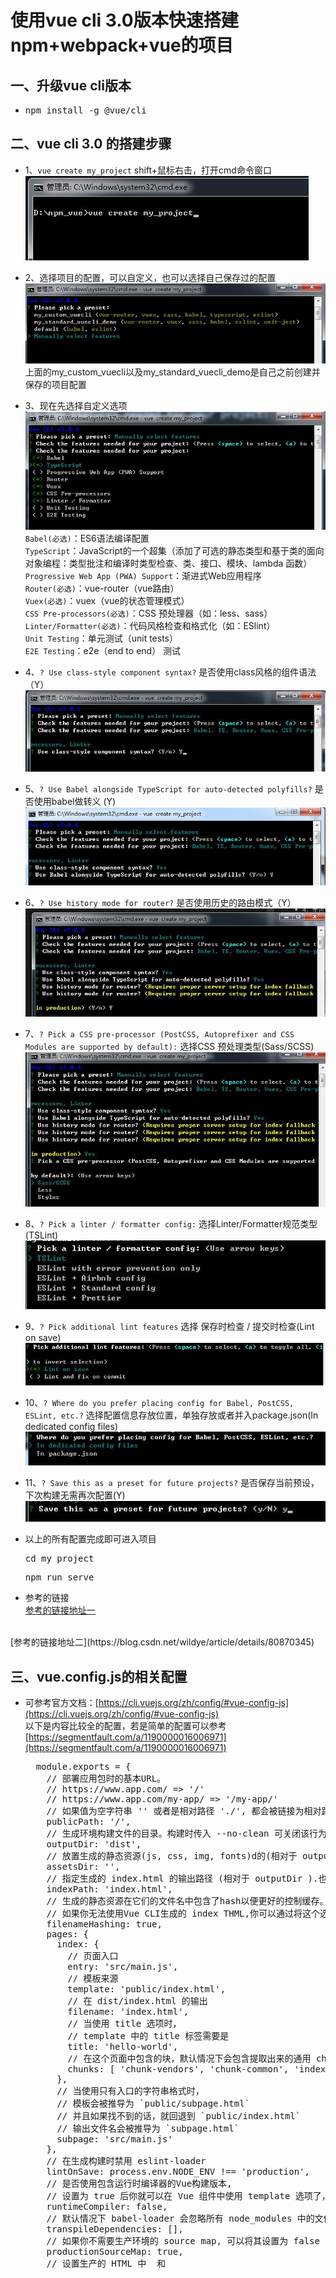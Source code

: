 # 使用vue cli 3.0版本快速搭建npm+webpack+vue的项目

## 一、升级vue cli版本
* <pre>npm install -g @vue/cli</pre>
## 二、vue cli 3.0 的搭建步骤
* 1、`vue create my_project`
  shift+鼠标右击，打开cmd命令窗口
  <br>
  ![](1.jpg "1.jpg")

* 2、选择项目的配置，可以自定义，也可以选择自己保存过的配置
  ![](2.jpg "2.jpg")
  <br>
  上面的my_custom_vuecli以及my_standard_vuecli_demo是自己之前创建并保存的项目配置

* 3、现在先选择自定义选项
  ![](3.jpg "3.jpg")
  <br>
  `Babel(必选)`：ES6语法编译配置
  <br>
  `TypeScript`：JavaScript的一个超集（添加了可选的静态类型和基于类的面向对象编程：类型批注和编译时类型检查、类、接口、模块、lambda 函数）
  <br>
  `Progressive Web App (PWA) Support`：渐进式Web应用程序
  <br>
  `Router(必选)`：vue-router（vue路由）
  <br>
  `Vuex(必选)`：vuex（vue的状态管理模式）
  <br>
  `CSS Pre-processors(必选)`：CSS 预处理器（如：less、sass）
  <br>
  `Linter/Formatter(必选)`：代码风格检查和格式化（如：ESlint）
  <br>
  `Unit Testing`：单元测试（unit tests）
  <br>
  `E2E Testing`：e2e（end to end） 测试

* 4、`? Use class-style component syntax?` 是否使用class风格的组件语法（Y）
  ![](5.jpg "5.jpg")

* 5、`? Use Babel alongside TypeScript for auto-detected polyfills?` 是否使用babel做转义 (Y)
  ![](6.jpg "6.jpg")

* 6、`? Use history mode for router?` 是否使用历史的路由模式（Y）
  ![](7.jpg "7.jpg")

* 7、`? Pick a CSS pre-processor (PostCSS, Autoprefixer and CSS Modules are supported by default):` 选择CSS 预处理类型(Sass/SCSS)<br>
  ![](8.jpg "8.jpg")

* 8、`? Pick a linter / formatter config:` 选择Linter/Formatter规范类型(TSLint)
  ![](9.jpg "9.jpg")

* 9、`? Pick additional lint features` 选择 保存时检查 / 提交时检查(Lint on save) 
  ![](10.jpg "10.jpg")

* 10、`? Where do you prefer placing config for Babel, PostCSS, ESLint, etc.?` 选择配置信息存放位置，单独存放或者并入package.json(In dedicated config files)
  ![](11.jpg "11.jpg")

* 11、`? Save this as a preset for future projects?` 是否保存当前预设，下次构建无需再次配置(Y)
  ![](12.jpg "12.jpg")

* 以上的所有配置完成即可进入项目
  <br>
  <pre>cd my_project</pre>
  <pre>npm run serve</pre>

* 参考的链接
  <br>
 [参考的链接地址一](https://www.jb51.net/article/138703.htm)
 <br>
 [参考的链接地址二](https://blog.csdn.net/wildye/article/details/80870345)

## 三、vue.config.js的相关配置
* 可参考官方文档：[https://cli.vuejs.org/zh/config/#vue-config-js](https://cli.vuejs.org/zh/config/#vue-config-js)
  <br>
  以下是内容比较全的配置，若是简单的配置可以参考 [https://segmentfault.com/a/1190000016006971](https://segmentfault.com/a/1190000016006971)
  <pre>
    module.exports = {
      // 部署应用包时的基本URL。 
      // https://www.app.com/ => '/'
      // https://www.app.com/my-app/ => '/my-app/'
      // 如果值为空字符串 '' 或者是相对路径 './', 都会被链接为相对路径
      publicPath: '/',
      // 生成环境构建文件的目录。构建时传入 --no-clean 可关闭该行为 
      outputDir: 'dist',
      // 放置生成的静态资源(js, css, img, fonts)d的(相对于 outputDir 的)目录
      assetsDir: '',
      // 指定生成的 index.html 的输出路径 (相对于 outputDir ).也可以是一个绝对路径
      indexPath: 'index.html',
      // 生成的静态资源在它们的文件名中包含了hash以便更好的控制缓存。
      // 如果你无法使用Vue CLI生成的 index THML,你可以通过将这个选项设为 false 来关闭文件名哈希
      filenameHashing: true,
      pages: {
        index: {
          // 页面入口
          entry: 'src/main.js',
          // 模板来源
          template: 'public/index.html',
          // 在 dist/index.html 的输出
          filename: 'index.html',
          // 当使用 title 选项时，
          // template 中的 title 标签需要是 <title><%= htmlWebpackPlugin.options.title %></title>
          title: 'hello-world',
          // 在这个页面中包含的块，默认情况下会包含提取出来的通用 chunk 和 vendor chunk
          chunks: [ 'chunk-vendors', 'chunk-common', 'index']
        },
        // 当使用只有入口的字符串格式时，
        // 模板会被推导为 `public/subpage.html`
        // 并且如果找不到的话，就回退到 `public/index.html`
        // 输出文件名会被推导为 `subpage.html`
        subpage: 'src/main.js'
      },
      // 在生成构建时禁用 eslint-loader
      lintOnSave: process.env.NODE_ENV !== 'production',
      // 是否使用包含运行时编译器的Vue构建版本, 
      // 设置为 true 后你就可以在 Vue 组件中使用 template 选项了，但是这会让你的应用额外增加 10kb 左右
      runtimeCompiler: false,
      // 默认情况下 babel-loader 会忽略所有 node_modules 中的文件。如果你想要通过 Babel 显式转译一个依赖，可以在这个选项中列出来
      transpileDependencies: [],
      // 如果你不需要生产环境的 source map, 可以将其设置为 false 以加速生产环境构建
      productionSourceMap: true,
      // 设置生产的 HTML 中 <link rel="stylesheet"> 和 <script> 标签的 crossorigin 属性
      // 需要注意的是该选项仅影响由 html-webpack-plugin 在构建时注入的标签 - 直接写在模板 (public/index.html) 中的标签不受影响
      crossorigin: undefined,
      integrity: false,
      // 值如果是一个对象，则会通过 webpack-merge 合并到最终的配置中
      // 值如果是一个函数，则会接收被解析的配置作为参数。
      // 该函数及可以修改配置并不返回任何东西，也可以返回一个被克隆或合并过的配置版本。
      // configureWebpack: {
      //   plugins: [
      //     new MyAwesomeWebpackPlugin()
      //   ]
      // },
      configureWebpack: config => {
        if (production.env.NODE_ENV === 'production') {
          // 为生产环境修改配置...
        } else {
          // 为开发环境修改配置...
        }
      },
      // 链式操作 Vue CLI内部的 webpack 配置是通过 webpack-chain 维护的。
      // 这个库提供了一个 webpack 原始配置的上层抽象，使其可以定义具名的 loader 规则和具名插件，并有机会在后期进入这些规则并对它们的选项进行修改
      chainWebpack: config => {
        config.module
          .rule('vue')
          .use('vue-loader')
            .loader('vue-loader')
            .tap(options => {
              // 修改它的选项
              return options
            })
      },
      // 如果想在 js 中作为 CSS Modules 导入 CSS 或其他预处理文件，该文件应该以 *.module.(css|less|sass|scss|styl) 结尾
      // import styles from './foo.module.css'
      // import sassStyles from './foo.module.scss'
      //  如果你想去掉文件名的 .module, 可以设置 vue.config.js 中的 css.modules 为 true
      css: {
        module: true,
        // 提取 CSS 在开发环境模式下是默认不开启的，因为它和 CSS 热重载不兼容。
        // 然而，你仍然可以将这个值显性地设置为 true 在所有情况下都强制提取
        expert: production.env.NODE_ENV === 'production' ? true : false,
        // 是否为 CSS 开启 source map。设置为 true 之后可能会影响构建的性能
        sourceMap: false,
        // 向 CSS 相关的 loader 传递选项
        loaderOptions: {
          css: {
            // 这里的选项会传递给 css-loader
          },
          postcss: {
            // 这里的选项会传递给 postcss-loader
          },
          sass: {
            // 所以这个假设你有 `src/variables.scss`
            // data: `@import "@/variables.scss";`
          }
        }
      },
      devServer: {
        // 在设置让浏览器 overlay 同时显示警告和错误
        overlay: {
          warnings: true,
          errors: true
        },
        proxy: {
          // '/api': {
          //   target: '<url>',
          //   ws: true,
          //   changeOrigin: true
          // },
          // '/foo': {
          //   target: '<other_url>'
          // }
        }
      },
      // 是否为 Babel 或 TypeScript 使用 threa-loader。
      // 该选项在系统的 CPU 有多于一个内核时自动启用，仅作用于生产构建
      parallel: require('os').cpus().length > 1,
      pwa: {
        // 'GenerateSW'(默认), 每次重建 web 应用程序时都会生成一个新的服务工作文件。
        // 'InjectManifest' 允许您从现有的服务工作文件开始，并创建该文件的副本，
        // 并在其中注入 "预先缓存清单"
        workboxPluginMode: 'GenerateSW',
        // workboxOptions:{
        //  swSrc: 'dev/sw.js'
        // }
        // 默认值："名称"字段 package.json 
        // 用作 apple-mobile-web-app-title 生成的 HTML 中元标记的值。请注意，您需要进行编辑 public/manifest.json 才能与之匹配
        // name: '',
        themeColor: '#4DBA87',
        msTileColor: '#000000',
        appleMobileWebAppCapable: 'no',
        appleMobileWebAppStatusBarStyle: 'default',
        // 如果您需要根据浏览器的缓存想 NOT 和 manifest 添加版本，则使用此选项。
        // 这将附加 ?v=<pwa.assetsVersion> 到图标和清单的 URL 。
        assetsVersion: '',
        // 应用程序清单的路径
        manifestPath: 'manifest.json',
        iconPaths: {
          favicon32: 'img/icons/favicon-32x32.png',
          favicon16: 'img/icons/favicon-16x16.png',
          appleTouchIcon: 'img/icons/apple-touch-icon-152x152.png',
          maskIcon: 'img/icons/safari-pinned-tab.svg',
          msTileImage: 'img/icons/msapplication-icon-144x144.png',
        },
      },
      // 这是一个不进行任何 schema(模式) 验证的对象，因此它可以用来传递任何第三方插件选项。
      pluginOptions: {
        foo: {
          // 插件可以作为 `options.pluginOptions.foo` 访问这些选项
        }
      }
    }
  </pre>

  

  
